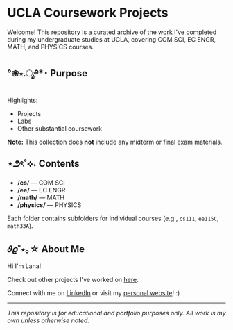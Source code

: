 # UCLA Coursework Projects

Welcome! This repository is a curated archive of the work I've completed during my undergraduate studies at UCLA, covering COM SCI, EC ENGR, MATH, and PHYSICS courses. 

## °❀⋆.ೃ࿔*･ Purpose

Highlights:
- Projects
- Labs
- Other substantial coursework

**Note:** This collection does **not** include any midterm or final exam materials.

## ⋆౨ৎ˚⟡˖ Contents

- **/cs/** — COM SCI 
- **/ee/** — EC ENGR 
- **/math/** — MATH 
- **/physics/** — PHYSICS 

Each folder contains subfolders for individual courses (e.g., `cs111`, `ee115C`, `math33A`).

## 𝜗𝜚˚⋆｡☆ About Me

Hi I'm Lana! 

Check out other projects I've worked on [here](https://github.com/lanachloelim). 

Connect with me on [LinkedIn](https://www.linkedin.com/in/lana-chloe-lim-8b871a221/) or visit my [personal website](https://lanachloelim.github.io)! :)

---

*This repository is for educational and portfolio purposes only. All work is my own unless otherwise noted.*